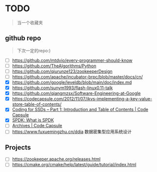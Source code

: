 # TODO

> 当一个收藏夹

## github repo

> 下次一定的repo:)

- [ ] https://github.com/mtdvio/every-programmer-should-know
- [ ] https://github.com/TheAlgorithms/Python
- [ ] https://github.com/qiurunze123/zookeeperDesign
- [ ] https://github.com/apache/incubator-brpc/blob/master/docs/cn/
- [X] https://github.com/google/leveldb/blob/main/doc/index.md
- [X] https://github.com/sunym1993/flash-linux0.11-talk
- [X] https://github.com/qiangmzsx/Software-Engineering-at-Google
- [X] https://codecapsule.com/2012/11/07/ikvs-implementing-a-key-value-store-table-of-contents/
- [X] [Coding for SSDs – Part 1: Introduction and Table of Contents | Code Capsule](https://codecapsule.com/2014/02/12/coding-for-ssds-part-1-introduction-and-table-of-contents/)
- [X] [SPDK: What is SPDK](https://spdk.io/doc/about.html)
- [ ] [Archives | Code Capsule](https://codecapsule.com/archive/)
- [ ] https://www.fuxuemingzhu.cn/ddia 数据密集型应用系统设计

## Projects

- [ ] https://zookeeper.apache.org/releases.html
- [ ] https://cmake.org/cmake/help/latest/guide/tutorial/index.html
